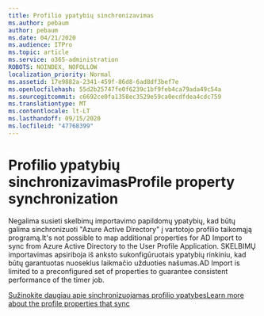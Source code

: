 ```yaml
---
title: Profilio ypatybių sinchronizavimas
ms.author: pebaum
author: pebaum
ms.date: 04/21/2020
ms.audience: ITPro
ms.topic: article
ms.service: o365-administration
ROBOTS: NOINDEX, NOFOLLOW
localization_priority: Normal
ms.assetid: 17e9882a-2341-459f-86d8-6ad8df3bef7e
ms.openlocfilehash: 55d2b25747fe0f6239c1bf9feb4ca79ada49c54a
ms.sourcegitcommit: c6692ce0fa1358ec3529e59ca0ecdfdea4cdc759
ms.translationtype: MT
ms.contentlocale: lt-LT
ms.lasthandoff: 09/15/2020
ms.locfileid: "47768399"
---
```

# <a name="profile-property-synchronization"></a><span data-ttu-id="99306-102">Profilio ypatybių sinchronizavimas</span><span class="sxs-lookup"><span data-stu-id="99306-102">Profile property synchronization</span></span>

<span data-ttu-id="99306-103">Negalima susieti skelbimų importavimo papildomų ypatybių, kad būtų galima sinchronizuoti "Azure Active Directory" į vartotojo profilio taikomąją programą.</span><span class="sxs-lookup"><span data-stu-id="99306-103">It's not possible to map additional properties for AD Import to sync from Azure Active Directory to the User Profile Application.</span></span> <span data-ttu-id="99306-104">SKELBIMŲ importavimas apsiriboja iš anksto sukonfigūruotais ypatybių rinkiniu, kad būtų garantuotas nuoseklus laikmačio užduoties našumas.</span><span class="sxs-lookup"><span data-stu-id="99306-104">AD Import is limited to a preconfigured set of properties to guarantee consistent performance of the timer job.</span></span>
  
[<span data-ttu-id="99306-105">Sužinokite daugiau apie sinchronizuojamas profilio ypatybes</span><span class="sxs-lookup"><span data-stu-id="99306-105">Learn more about the profile properties that sync</span></span>](https://go.microsoft.com/fwlink/?linkid=875671)
  

